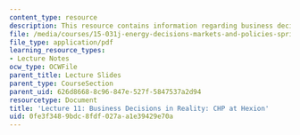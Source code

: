 ```yaml
---
content_type: resource
description: This resource contains information regarding business decisions in reality.
file: /media/courses/15-031j-energy-decisions-markets-and-policies-spring-2012/0fe3f3489bdc8fdf027aa1e39429e70a_MIT15_031JS12_lec11.pdf
file_type: application/pdf
learning_resource_types:
- Lecture Notes
ocw_type: OCWFile
parent_title: Lecture Slides
parent_type: CourseSection
parent_uid: 626d8668-8c96-847e-527f-5847537a2d94
resourcetype: Document
title: 'Lecture 11: Business Decisions in Reality: CHP at Hexion'
uid: 0fe3f348-9bdc-8fdf-027a-a1e39429e70a
---
```

